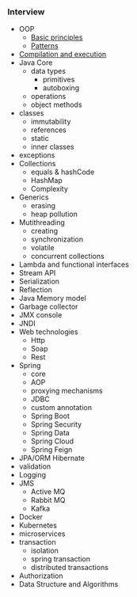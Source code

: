 ### Interview
- OOP
	- [Basic principles](object-oriented-paradigm/principles.md)
	- [Patterns](object-oriented-paradigm/patterns.md)
- [Compilation and execution](compilation/compilation.md)
- Java Core
	- data types
		- primitives
		- autoboxing
	- operations
	- object methods
- classes
	- immutability
	- references
	- static
	- inner classes
- exceptions
- Collections
	- equals & hashCode
	- HashMap
	- Complexity
- Generics
	- erasing
	- heap pollution
- Mutithreading
	- creating
	- synchronization
	- volatile
	- concurrent collections
- Lambda and functional interfaces
- Stream API
- Serialization
- Reflection
- Java Memory model
- Garbage collector
- JMX console
- JNDI
- Web technologies
	- Http
	- Soap
	- Rest
- Spring
	- core
	- AOP
	- proxying mechanisms
	- JDBC
	- custom annotation
	- Spring Boot
	- Spring Security
	- Spring Data
	- Spring Cloud
	- Spring Feign
- JPA/ORM Hibernate
- validation
- Logging
- JMS
	- Active MQ
	- Rabbit MQ
	- Kafka
- Docker
- Kubernetes
- microservices
- transaction
	- isolation
	- spring transaction
	- distributed transactions
- Authorization
- Data Structure and Algorithms
